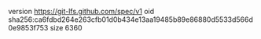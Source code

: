 version https://git-lfs.github.com/spec/v1
oid sha256:ca6fdbd264e263cfb01d0b434e13aa19485b89e86880d5533d566d0e9853f753
size 6360
